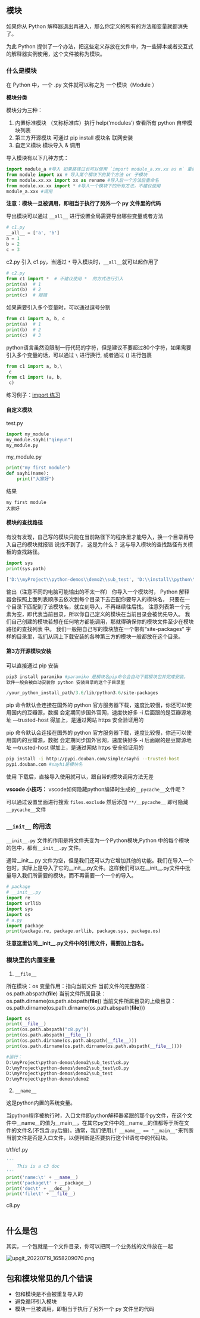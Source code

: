 ## 模块

如果你从 Python 解释器退出再进入，那么你定义的所有的方法和变量就都消失了。

为此 Python 提供了一个办法，把这些定义存放在文件中，为一些脚本或者交互式的解释器实例使用，这个文件被称为模块。

### 什么是模块

在 Python 中，⼀个 .py ⽂件就可以称之为 ⼀个模块（Module ）

**模块分类**

模块分为三种：
1. 内置标准模块
（⼜称标准库）执⾏ help(‘modules’) 查看所有 python ⾃带模块列表
2. 第三⽅开源模块
	可通过 pip install 模块名 联⽹安装
3. ⾃定义模块
模块导⼊ & 调⽤

导⼊模块有以下⼏种⽅式：
```python
import module_a #导⼊ 如果路径过长可以使用 `import module_a.xx.xx as m` 重命名
from module import xx # 导⼊某个模块下的某个⽅法 or ⼦模块
from module.xx.xx import xx as rename #导⼊后⼀个⽅法后重命名
from module.xx.xx import * #导⼊⼀个模块下的所有⽅法，不建议使⽤
module_a.xxx #调⽤
```

**注意：模块⼀旦被调⽤，即相当于执⾏了另外⼀个 py ⽂件⾥的代码**

导出模块可以通过 `__all__` 进行设置全局需要导出哪些变量或者方法

```python
# c1.py
__all__ = ['a', 'b']
a = 1
b = 2
c = 3
```

c2.py 引入 c1.py，当通过 `*` 导入模块时，`__all__`就可以起作用了

```python
# c2.py
from c1 import *  # 不建议使用 *  的方式进行引入
print(a)  # 1
print(b)  # 2
print(c)  # 报错
```

如果需要引入多个变量时，可以通过逗号分割

```python
from c1 import a, b, c
print(a)  # 1
print(b)  # 2
print(c)  # 3
```

python语言虽然没限制一行代码的字符，但是建议不要超过80个字符，如果需要引入多个变量的话，可以通过 `\` 进行换行,  或者通过 () 进行包裹

```python
from c1 import a, b,\
 c
from c1 import (a, b,
 c)
```

练习例子：[import 练习](https://gitee.com/elfeach/python-demo/tree/master/demo2/sub_test)

#### ⾃定义模块

test.py

```python
import my_module
my_module.sayhi("qinyun")
my_module.py
```

my_module.py

```python
print("my first module")
def sayhi(name):
    print("大家好")
```

结果

```
my first module
大家好
```

#### 模块的查找路径

有没有发现，⾃⼰写的模块只能在当前路径下的程序⾥才能导⼊，换⼀个⽬录再导⼊⾃⼰的模块就报错 说找不到了， 这是为什么？ 这与导⼊模块的查找路径有关模板的查找路径。

```python
import sys
print(sys.path)

['D:\\myProject\\python-demos\\demo2\\sub_test', 'D:\\install\\python\\python36.zip', 'D:\\install\\python\\DLLs', 'D:\\install\\python\\lib', 'D:\\install\\python', 'D:\\install\\python\\lib\\site-packages']
```

输出（注意不同的电脑可能输出的不太⼀样）
你导⼊⼀个模块时， Python 解释器会按照上⾯列表顺序去依次到每个⽬录下去匹配你要导⼊的模块名， 只要在⼀个⽬录下匹配到了该模块名，就⽴刻导⼊，不再继续往后找。
注意列表第⼀个元素为空，即代表当前⽬录，所以你⾃⼰定义的模块在当前⽬录会被优先导⼊。
我们⾃⼰创建的模块若想在任何地⽅都能调⽤，那就得确保你的模块⽂件⾄少在模块路径的查找列表 中。 我们⼀般把⾃⼰写的模块放在⼀个带有“site-packages” 字样的⽬录⾥，我们从⽹上下载安装的各种第三⽅的模块⼀般都放在这个⽬录。

#### 第3⽅开源模块安装

可以直接通过 pip 安装

```python
pip3 install paramiko #paramiko 是模块名pip命令会⾃动下载模块包并完成安装。
软件⼀般会被⾃动安装你 python 安装⽬录的这个⼦⽬录⾥
```

```python
/your_python_install_path/3.6/lib/python3.6/site-packages
```

pip 命令默认会连接在国外的 python 官⽅服务器下载，速度⽐较慢，你还可以使⽤国内的⾖瓣源，数据 会定期同步国外官⽹，速度快好多 -i 后⾯跟的是⾖瓣源地址 —trusted-host 得加上，是通过⽹站 https 安全验证⽤的

pip 命令默认会连接在国外的 python 官⽅服务器下载，速度⽐较慢，你还可以使⽤国内的⾖瓣源，数据 会定期同步国外官⽹，速度快好多 -i 后⾯跟的是⾖瓣源地址 —trusted-host 得加上，是通过⽹站 https 安全验证⽤的

```bash
pip install -i http://pypi.douban.com/simple/sayhi --trusted-host
pypi.douban.com #sayhi是模块名
```

使⽤
下载后，直接导⼊使⽤就可以，跟⾃带的模块调⽤⽅法⽆差


**vscode 小技巧：**
vscode如何隐藏python编译时生成的`__pycache__`文件呢？

可以通过设置里面进行搜索 `files.exclude` 然后添加 `**/__pycache__` 即可隐藏 `__pycache__`文件

### `__init__` 的用法

`__init__.py` 文件的作用是将文件夹变为一个Python模块,Python 中的每个模块的包中，都有`__init__.py` 文件。  

通常__init__.py 文件为空，但是我们还可以为它增加其他的功能。我们在导入一个包时，实际上是导入了它的__init__.py文件。这样我们可以在__init__.py文件中批量导入我们所需要的模块，而不再需要一个一个的导入。

```python
# package
# __init__.py
import re
import urllib
import sys
import os
# a.py
import package 
print(package.re, package.urllib, package.sys, package.os)
```

**注意这里访问__init__.py文件中的引用文件，需要加上包名。**

### 模块里的内置变量 

1. `__file__`

所在模块：os
变量作用：指向当前文件
当前文件的完整路径：os.path.abspath(__file__)
当前文件所属目录：os.path.dirname(os.path.abspath(__file__))
当前文件所属目录的上级目录：os.path.dirname(os.path.dirname(os.path.abspath(__file__)))

```python
import os
print(__file__)
print(os.path.abspath("c8.py"))
print(os.path.abspath(__file__))
print(os.path.dirname(os.path.abspath(__file__)))
print(os.path.dirname(os.path.dirname(os.path.abspath(__file__))))

#运行：
D:\myProject\python-demos\demo2\sub_test\c8.py
D:\myProject\python-demos\demo2\sub_test\c8.py
D:\myProject\python-demos\demo2\sub_test
D:\myProject\python-demos\demo2
```

2. `__name__`

这是python内置的系统变量。

当python程序被执行时，入口文件即python解释器紧跟的那个py文件，在这个文件中__name__的值为__main__，在其它py文件中的__name__的值都等于所在文件的文件名(不包含.py后缀)。通常，我们使用`if __name__ == "__main__"`来判断当前文件是否是入口文件，以便判断是否要执行这个if语句中的代码块。

t/t1/c1.py
```python
'''
    This is a c3 doc
'''
print('name:\t' + __name__)
print('package\t' + __package__)
print('doc\t' + __doc__)
print('file\t' + __file__)
```

c8.py

```python

```

## 什么是包

其实，一个包就是一个文件目录，你可以把同一个业务线的文件放在一起

![upgit_20220719_1658209070.png](https://raw.githubusercontent.com/elfecho/upgit-pic/master/2022/07/upgit_20220719_1658209070.png)

## 包和模块常见的几个错误

- 包和模块是不会被重复导入的
- 避免循环引入模块
- 模块⼀旦被调⽤，即相当于执⾏了另外⼀个 py ⽂件⾥的代码


